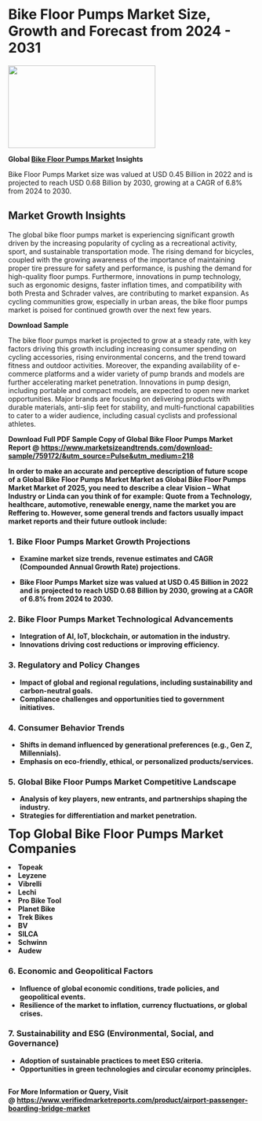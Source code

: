 <H1>Bike Floor Pumps Market Size, Growth and Forecast from 2024 - 2031</H1><img class="aligncenter size-medium wp-image-584254" src="https://thirdeyenews.in/wp-content/uploads/2024/09/Global-Market-Research-300x168.jpeg" alt="" width="300" height="168" /><p><strong>Global&nbsp;<a href="https://www.marketsizeandtrends.com/download-sample/759172/&amp;utm_source=Pulse&amp;utm_medium=218">Bike Floor Pumps Market</a> Insights</strong></p><p>Bike Floor Pumps Market size was valued at USD 0.45 Billion in 2022 and is projected to reach USD 0.68 Billion by 2030, growing at a CAGR of 6.8% from 2024 to 2030.</p><p><h2>Market Growth Insights</h2> <p>The global bike floor pumps market is experiencing significant growth driven by the increasing popularity of cycling as a recreational activity, sport, and sustainable transportation mode. The rising demand for bicycles, coupled with the growing awareness of the importance of maintaining proper tire pressure for safety and performance, is pushing the demand for high-quality floor pumps. Furthermore, innovations in pump technology, such as ergonomic designs, faster inflation times, and compatibility with both Presta and Schrader valves, are contributing to market expansion. As cycling communities grow, especially in urban areas, the bike floor pumps market is poised for continued growth over the next few years.</p> <p><strong>Download Sample</strong></p> <p>The bike floor pumps market is projected to grow at a steady rate, with key factors driving this growth including increasing consumer spending on cycling accessories, rising environmental concerns, and the trend toward fitness and outdoor activities. Moreover, the expanding availability of e-commerce platforms and a wider variety of pump brands and models are further accelerating market penetration. Innovations in pump design, including portable and compact models, are expected to open new market opportunities. Major brands are focusing on delivering products with durable materials, anti-slip feet for stability, and multi-functional capabilities to cater to a wider audience, including casual cyclists and professional athletes.</p> <p><strong></p><p><span class=""><strong>Download Full PDF Sample Copy of Global Bike Floor Pumps Market Report</strong> @ <a href="https://www.marketsizeandtrends.com/download-sample/759172/&amp;utm_source=Pulse&amp;utm_medium=218" target="_blank">https://www.marketsizeandtrends.com/download-sample/759172/&amp;utm_source=Pulse&amp;utm_medium=218</a></span></p><p>In order to make an accurate and perceptive description of future scope of a Global&nbsp;Bike Floor Pumps Market Market as Global&nbsp;Bike Floor Pumps Market Market of 2025, you need to describe a clear Vision &ndash; What Industry or Linda can you think of for example: Quote from a Technology, healthcare, automotive, renewable energy, name the market you are Reffering to. However, some general trends and factors usually impact market reports and their future outlook include:</p><h3>1.&nbsp;<strong>Bike Floor Pumps Market Growth Projections</strong></h3><ul><li>Examine market size trends, revenue estimates and CAGR (Compounded Annual Growth Rate) projections.</li><li><p>Bike Floor Pumps Market size was valued at USD 0.45 Billion in 2022 and is projected to reach USD 0.68 Billion by 2030, growing at a CAGR of 6.8% from 2024 to 2030.</p></li></ul><h3>2.&nbsp;<strong>Bike Floor Pumps Market Technological Advancements</strong></h3><ul><li>Integration of AI, IoT, blockchain, or automation in the industry.</li><li>Innovations driving cost reductions or improving efficiency.</li></ul><h3>3.&nbsp;<strong>Regulatory and Policy Changes</strong></h3><ul><li>Impact of global and regional regulations, including sustainability and carbon-neutral goals.</li><li>Compliance challenges and opportunities tied to government initiatives.</li></ul><h3>4.&nbsp;<strong>Consumer Behavior Trends</strong></h3><ul><li>Shifts in demand influenced by generational preferences (e.g., Gen Z, Millennials).</li><li>Emphasis on eco-friendly, ethical, or personalized products/services.</li></ul><h3>5.&nbsp;<strong>Global Bike Floor Pumps Market Competitive Landscape</strong></h3><ul><li>Analysis of key players, new entrants, and partnerships shaping the industry.</li><li>Strategies for differentiation and market penetration.</li></ul><p data-pm-slice="1 1 []"><span style="color: inherit; font-family: inherit; font-size: 25px;">Top Global Bike Floor Pumps Market Companies</span></p><div class="" data-test-id=""><p><li>Topeak</li><li> Leyzene</li><li> Vibrelli</li><li> Lechi</li><li> Pro Bike Tool</li><li> Planet Bike</li><li> Trek Bikes</li><li> BV</li><li> SILCA</li><li> Schwinn</li><li> Audew</li></p></div><h3>6.&nbsp;<strong>Economic and Geopolitical Factors</strong></h3><ul><li>Influence of global economic conditions, trade policies, and geopolitical events.</li><li>Resilience of the market to inflation, currency fluctuations, or global crises.</li></ul><h3>7.&nbsp;<strong>Sustainability and ESG (Environmental, Social, and Governance)</strong></h3><ul><li>Adoption of sustainable practices to meet ESG criteria.</li><li>Opportunities in green technologies and circular economy principles.</li></ul><h2><strong style="font-size: 14px;">For More Information or Query, Visit @&nbsp;</strong><a style="background-color: #ffffff; font-size: 14px;" href="https://www.marketsizeandtrends.com/report/bike-floor-pumps-market/" target="_blank">https://www.verifiedmarketreports.com/product/airport-passenger-boarding-bridge-market</a></h2>
